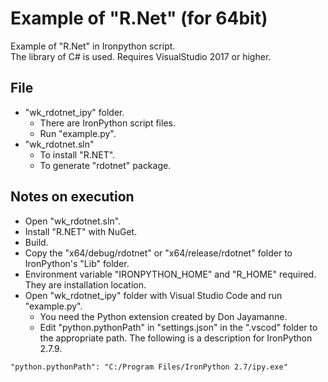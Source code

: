 # Example of "R.Net" (for 64bit)

Example of "R.Net" in Ironpython script.  
The library of C# is used. Requires VisualStudio 2017 or higher.

## File

* "wk_rdotnet_ipy" folder.
  * There are IronPython script files.
  * Run "example.py".
* "wk_rdotnet.sln"
  * To install "R.NET".
  * To generate "rdotnet" package.

## Notes on execution

* Open "wk_rdotnet.sln".
* Install "R.NET" with NuGet.
* Build.
* Copy the "x64/debug/rdotnet" or "x64/release/rdotnet" folder to IronPython's "Lib" folder.
* Environment variable "IRONPYTHON_HOME" and "R_HOME" required. They are installation location.
* Open "wk_rdotnet_ipy" folder with Visual Studio Code and run "example.py".
  * You need the Python extension created by Don Jayamanne.
  * Edit "python.pythonPath" in "settings.json" in the ".vscod" folder to the appropriate path. The following is a description for IronPython 2.7.9.

```
"python.pythonPath": "C:/Program Files/IronPython 2.7/ipy.exe"
```

